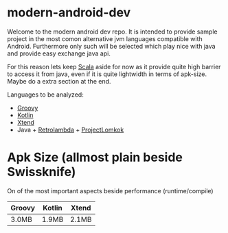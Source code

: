 # modern-android-dev

Welcome to the modern android dev repo.
It is intended to provide sample project in the most comon
alternative jvm languages compatible with Android.
Furthermore only such will be selected which play nice with java and provide easy
exchange java api.

For this reason lets keep [Scala](http://scala-android.org/) aside for now as it provide quite high barrier to access it from java, even if it is quite lightwidth in terms of apk-size. Maybe do a extra section at the end.

Languages to be analyzed:
* [Groovy](https://github.com/groovy/groovy-android-gradle-plugin)
* [Kotlin](https://kotlinlang.org/)
* [Xtend](https://eclipse.org/xtend)
* Java + [Retrolambda](https://github.com/evant/gradle-retrolambda) + [ProjectLomkok](https://projectlombok.org/)

# Apk Size (allmost plain beside Swissknife)
On of the most important aspects beside performance (runtime/compile)

| Groovy        | Kotlin        | Xtend         |
| ------------- |:-------------:|:-------------:|
|3.0MB          |          1.9MB|          2.1MB|
